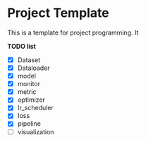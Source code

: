 # Project Template

This is a template for project programming. It 

**TODO list**
- [x] Dataset
- [x] Dataloader
- [x] model
- [x] monitor
- [x] metric
- [x] optimizer
- [x] lr_scheduler
- [x] loss
- [x] pipeline
- [ ] visualization